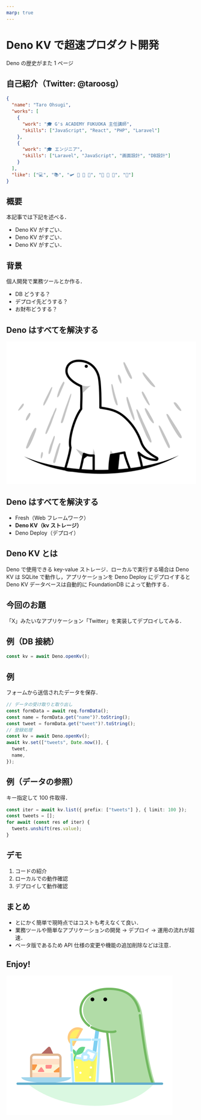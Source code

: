 ```yaml
---
marp: true
---
```


<!--
theme: gaia
class:
 - invert
headingDivider: 2
paginate: true
-->

<!--
_class:
 - lead
 - invert
-->

# Deno KV で超速プロダクト開発

Deno の歴史がまた 1 ページ

## 自己紹介（Twitter: @taroosg）

```json
{
  "name": "Taro Ohsugi",
  "works": [
    {
      "work": "🎓 G's ACADEMY FUKUOKA 主任講師",
      "skills": ["JavaScript", "React", "PHP", "Laravel"]
    },
    {
      "work": "🎓 エンジニア",
      "skills": ["Laravel", "JavaScript", "画面設計", "DB設計"]
    }
  ],
  "like": ["💻", "📚", "🛩️ 🚌 🚅 🚃", "🥃 🍷 🍺", "🚮"]
}
```

## 概要

本記事では下記を述べる．

- Deno KV がすごい．
- Deno KV がすごい．
- Deno KV がすごい．

## 背景

個人開発で業務ツールとか作る．

- DB どうする？
- デプロイ先どうする？
- お財布どうする？

## Deno はすべてを解決する

![](img/deno-looking-up.svg)

<!--
_class:
 - lead
 - invert
-->

## Deno はすべてを解決する

- Fresh（Web フレームワーク）
- **Deno KV（kv ストレージ）**
- Deno Deploy（デプロイ）

## Deno KV とは

Deno で使用できる key-value ストレージ．ローカルで実行する場合は Deno KV は SQLite で動作し，アプリケーションを Deno Deploy にデプロイすると Deno KV データベースは自動的に FoundationDB によって動作する．

## 今回のお題

「X」みたいなアプリケーション「Twitter」を実装してデプロイしてみる．

## 例（DB 接続）

```ts
const kv = await Deno.openKv();
```

## 例

フォームから送信されたデータを保存．

```ts
// データの受け取りと取り出し
const formData = await req.formData();
const name = formData.get("name")?.toString();
const tweet = formData.get("tweet")?.toString();
// 登録処理
const kv = await Deno.openKv();
await kv.set(["tweets", Date.now()], {
  tweet,
  name,
});
```

## 例（データの参照）

キー指定して 100 件取得．

```ts
const iter = await kv.list({ prefix: ["tweets"] }, { limit: 100 });
const tweets = [];
for await (const res of iter) {
  tweets.unshift(res.value);
}
```

## デモ

1. コードの紹介
2. ローカルでの動作確認
3. デプロイして動作確認

## まとめ

- とにかく簡単で現時点ではコストも考えなくて良い．
- 業務ツールや簡単なアプリケーションの開発 → デプロイ → 運用の流れが超速．
- ベータ版であるため API 仕様の変更や機能の追加削除などは注意．

## Enjoy!

<!--
_class:
 - lead
 - invert
-->

![](img/lemon-squash.svg)
